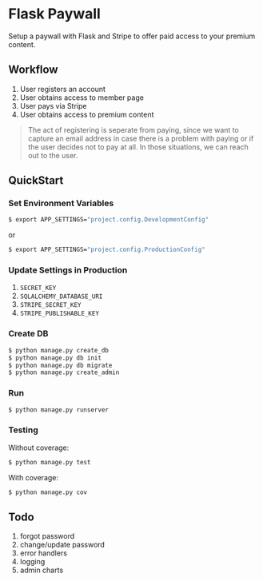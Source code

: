 # Flask Paywall

Setup a paywall with Flask and Stripe to offer paid access to your premium content.

## Workflow

1. User registers an account
2. User obtains access to member page
3. User pays via Stripe
3. User obtains access to premium content

> The act of registering is seperate from paying, since we want to capture an email address in case there is a problem with paying or if the user decides not to pay at all. In those situations, we can reach out to the user.

## QuickStart

### Set Environment Variables

```sh
$ export APP_SETTINGS="project.config.DevelopmentConfig"
```

or

```sh
$ export APP_SETTINGS="project.config.ProductionConfig"
```

### Update Settings in Production

1. `SECRET_KEY`
1. `SQLALCHEMY_DATABASE_URI`
1. `STRIPE_SECRET_KEY`
1. `STRIPE_PUBLISHABLE_KEY`

### Create DB

```sh
$ python manage.py create_db
$ python manage.py db init
$ python manage.py db migrate
$ python manage.py create_admin
```

### Run

```sh
$ python manage.py runserver
```

### Testing

Without coverage:

```sh
$ python manage.py test
```

With coverage:

```sh
$ python manage.py cov
```

## Todo

1. forgot password
1. change/update password
1. error handlers
1. logging
1. admin charts
